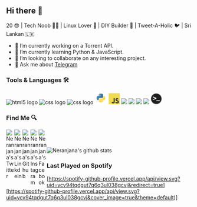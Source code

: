 ## Hi there 👋

20 😎 | Tech Noob 👨‍💻  | Linux Lover 🐧 | DIY Builder 🤖 | Tweet-A-Holic 🐦 | Sri Lankan 🇱🇰

- 🔭 I’m currently working on a Torrent API.
- 🌱 I’m currently learning Python & JavaScript.
- 👯 I’m looking to collaborate on any interesting project.
- 💬 Ask me about [Telegram](https://telegram)
<!--
- 🤔 I’m looking for help with ...
- 📫 How to reach me: ...
- 😄 Pronouns: ...
- ⚡ Fun fact: ...
-->

### Tools & Languages 🛠

<in><img src="https://img.icons8.com/color/2x/html-5.png" alt="html5 logo" width="34"></in>
<in><img src="https://img.icons8.com/color/48/000000/css3.png" alt="css logo" width="34"></in>
<in><img src="https://img.icons8.com/color/48/000000/bootstrap.png" alt="css logo" width="34"></in>
<in><img height="34" src="https://raw.githubusercontent.com/github/explore/80688e429a7d4ef2fca1e82350fe8e3517d3494d/topics/python/python.png"></in>
<in><img height="30" src="https://raw.githubusercontent.com/github/explore/80688e429a7d4ef2fca1e82350fe8e3517d3494d/topics/javascript/javascript.png"></in>
<in><img height="30" src="https://img.icons8.com/fluent/48/000000/visual-studio-code-2019.png"></in>
<in><img height="30" src="https://img.icons8.com/color/48/000000/heroku.png"></in>
<in><img height="30" src="https://img.icons8.com/color/48/000000/google-cloud-platform.png"></in>
<in><img height="34" src="https://img.icons8.com/color/50/000000/git.png"></in>
<in><img height="30" src="https://raw.githubusercontent.com/github/explore/80688e429a7d4ef2fca1e82350fe8e3517d3494d/topics/terminal/terminal.png"></in>

### Find Me 🔍

  <a href="https://twitter.com/NandiyaLive">
  <img align="left" alt="Neranjana's Twitter" width="22px" src="https://cdn.jsdelivr.net/npm/simple-icons@v3/icons/twitter.svg" />
</a>
<a href="https://linkedin.com/in/NeranjanaPrasad">
  <img align="left" alt="Neranjana's Linkdein" width="22px" src="https://cdn.jsdelivr.net/npm/simple-icons@v3/icons/linkedin.svg" />
</a>
<a href="https://github.com/NandiyaLive">
  <img align="left" alt="Neranjana's Github" width="22px" src="https://cdn.jsdelivr.net/npm/simple-icons@v3/icons/github.svg" />
</a>
<a href="https://instagram.com/NandiyaLive">
  <img align="left" alt="Neranjana's Instagram" width="22px" src="https://cdn.jsdelivr.net/npm/simple-icons@v3/icons/instagram.svg" />
</a>
<a href="https://www.facebook.com/NandiyaLive">
  <img align="left" alt="Neranjana's Facebook" width="22px" src="https://cdn.jsdelivr.net/npm/simple-icons@v3/icons/facebook.svg" />
</a>
<br><br>

![Neranjana's github stats](https://github-readme-stats.vercel.app/api?username=nandiyalive&show_icons=true&theme=dark)

### Last Played on Spotify

[https://spotify-github-profile.vercel.app/api/view.svg?uid=ycv94tqdgut7q6q3ul038gcvj&redirect=true][https://spotify-github-profile.vercel.app/api/view.svg?uid=ycv94tqdgut7q6q3ul038gcvj&cover_image=true&theme=default)]
